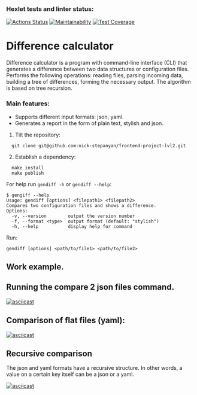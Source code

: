 ### Hexlet tests and linter status:
[![Actions Status](https://github.com/nick-stepanyan/frontend-project-lvl2/workflows/hexlet-check/badge.svg)](https://github.com/nick-stepanyan/frontend-project-lvl2/actions)
[![Maintainability](https://api.codeclimate.com/v1/badges/082f8dd87e9c505756d8/maintainability)](https://codeclimate.com/github/nick-stepanyan/frontend-project-lvl2/maintainability)
[![Test Coverage](https://api.codeclimate.com/v1/badges/082f8dd87e9c505756d8/test_coverage)](https://codeclimate.com/github/nick-stepanyan/frontend-project-lvl2/test_coverage)
# Difference calculator
Difference calculator is a program with command-line interface (CLI) that generates a difference between two data structures or configuration files. Performs the following operations: reading files, parsing incoming data, building a tree of differences, forming the necessary output. The algorithm is based on tree recursion.

### Main features:
* Supports different input formats: json, yaml.
* Generates a report in the form of plain text, stylish and json.


1. Tilt the repository:
```
  git clone git@github.com:nick-stepanyan/frontend-project-lvl2.git
```
2. Establish a dependency:
```
  make install
  make publish
```
For help run `gendiff -h` or `gendiff --help`:
```
$ gengiff --help
Usage: gendiff [options] <filepath1> <filepath2>
Compares two configuration files and shows a difference.
Options:
  -v, --version        output the version number
  -f, --format <type>  output format (default: "stylish")
  -h, --help           display help for command
```
Run:
```
gendiff [options] <path/to/file1> <path/to/file2>
```
## Work example.

## Running the compare 2 json files command.

[![asciicast](https://asciinema.org/a/gZpDVLtgUGOdvfF5VbRKnG0EV.svg)](https://asciinema.org/a/gZpDVLtgUGOdvfF5VbRKnG0EV)

## Comparison of flat files (yaml):

[![asciicast](https://asciinema.org/a/IN9ntO05zh6dKb5BZyWr9bVxg.svg)](https://asciinema.org/a/IN9ntO05zh6dKb5BZyWr9bVxg)

## Recursive comparison
The json and yaml formats have a recursive structure. In other words, a value on a certain key itself can be a json or a yaml.

[![asciicast](https://asciinema.org/a/GI4pCf85kcyxkqqkanyWqIyEc.svg)](https://asciinema.org/a/GI4pCf85kcyxkqqkanyWqIyEc)
